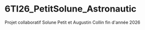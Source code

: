 # 6TI26_PetitSolune_Astronautic
Projet collaboratif Solune Petit et Augustin Collin fin d'année 2026 
